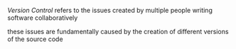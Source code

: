 _Version Control_ refers to the issues created by multiple people writing software collaboratively 

these issues are fundamentally caused by the creation of different versions of the source code